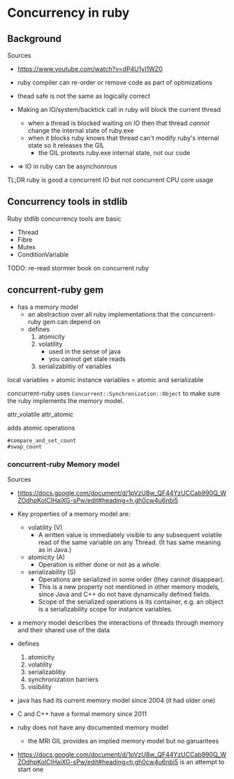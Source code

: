 # Concurrency in ruby

## Background

Sources

- https://www.youtube.com/watch?v=dP4U1yI1WZ0

- ruby compiler can re-order or remove code as part of optimizations
- thead safe is not the same as logically correct

- Making an IO/system/backtick call in ruby will block the current thread
    - when a thread is blocked waiting on IO then that thread _cannot_ change
      the internal state of ruby.exe
    - when it blocks ruby knows that thread can't modify ruby's internal state
      so it releases the GIL
        - the GIL protexts ruby.exe internal state, not our code
- => IO in ruby can be asynchonrous

TL;DR ruby is good a concurrent IO but not concurrent CPU core usage

## Concurrency tools in stdlib

Ruby stdlib concurrency tools are basic

- Thread
- Fibre
- Mutex
- ConditionVariable

TODO: re-read stormier book on concurrent ruby

## concurrent-ruby gem

- has a memory model
    - an abstraction over all ruby implementations that the concurrent-ruby gem
      can depend on
    - defines
        1. atomicity
        2. volatility
            - used in the sense of java
            - you cannot get stale reads
        3. serializablitiy of variables

local variables = atomic instance variables = atomic and serializable

concurrent-ruby uses `Concurrent::Synchronization::Object` to make sure the ruby
implements the memory model.

attr_volatile attr_atomic

adds atomic operations

    #compare_and_set_count
    #swap_count

### concurrent-ruby Memory model

Sources

- https://docs.google.com/document/d/1pVzU8w_QF44YzUCCab990Q_WZOdhpKolCIHaiXG-sPw/edit#heading=h.gh0cw4u6nbi5

- Key properties of a memory model are:
    - volatility (V)
        - A written value is immediately visible to any subsequent volatile read
          of the same variable on any Thread. (It has same meaning as in Java.)
    - atomicity (A)
        - Operation is either done or not as a whole.
    - serializability (S)
        - Operations are serialized in some order (they cannot disappear).
        - This is a new property not mentioned in other memory models, since
          Java and C++ do not have dynamically defined fields.
        - Scope of the serialized operations is its container, e.g. an object is
          a serializability scope for instance variables.

- a memory model describes the interactions of threads through memory and their
  shared use of the data
- defines
    1. atomicity
    1. volatility
    1. serializablitiy
    1. synchronization barriers
    1. visibility
- java has had its current memory model since 2004 (it had older one)
- C and C++ have a formal memory since 2011
- ruby does not have any documented memory model
    - the MRI GIL provides an implied memory model but no garuantees
- https://docs.google.com/document/d/1pVzU8w_QF44YzUCCab990Q_WZOdhpKolCIHaiXG-sPw/edit#heading=h.gh0cw4u6nbi5
  is an attempt to start one
